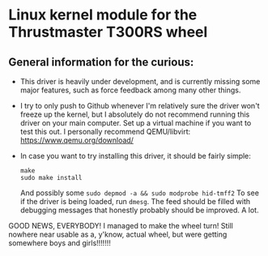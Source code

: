 # Linux kernel module for the Thrustmaster T300RS wheel

## General information for the curious:
* This driver is heavily under development, and is currently missing some major features, such as force feedback among many other things.

* I try to only push to Github whenever I'm relatively sure the driver won't freeze up the kernel, but I absolutely do not recommend running this driver on your main computer. Set up a virtual machine if you want to test this out. I personally recommend QEMU/libvirt: https://www.qemu.org/download/

* In case you want to try installing this driver, it should be fairly simple:
  ```
  make
  sudo make install 
  ```
  And possibly some ```sudo depmod -a && sudo modprobe hid-tmff2```
  To see if the driver is being loaded, run ```dmesg```. The feed should be filled with debugging messages that honestly probably should be improved. A lot.

GOOD NEWS, EVERYBODY!
I managed to make the wheel turn! Still nowhere near usable as a, y'know, actual wheel, but were getting somewhere boys and girls!!!!!!!
